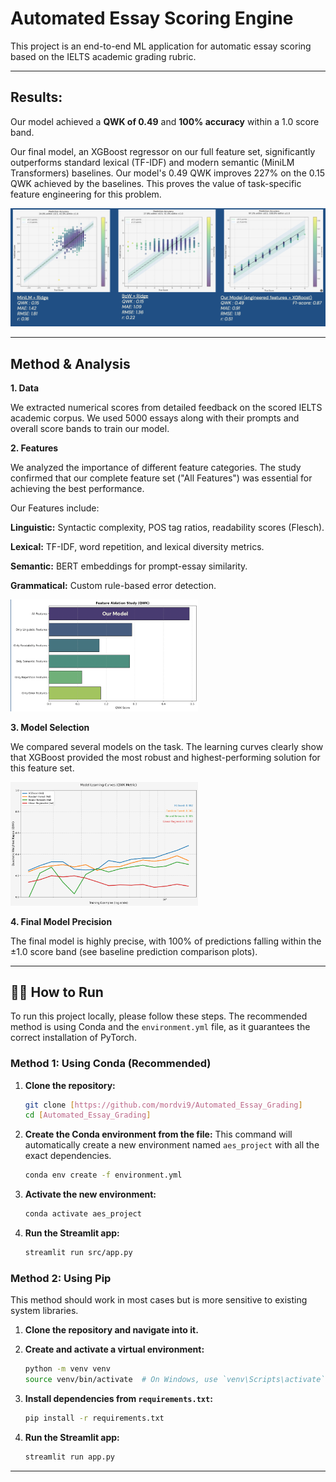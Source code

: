 # Automated Essay Scoring Engine 

This project is an end-to-end ML application for automatic essay scoring based on the IELTS academic grading rubric.

---

## Results: 

Our model achieved a **QWK of 0.49** and **100% accuracy** within a 1.0 score band.

Our final model, an XGBoost regressor on our full feature set, significantly outperforms standard lexical (TF-IDF) and modern semantic (MiniLM Transformers) baselines. Our model's 0.49 QWK improves 227% on the 0.15 QWK achieved by the baselines. This proves the value of task-specific feature engineering for this problem.

![Comparison with Baselines](./assets/baseline_comp.png)

---

## Method & Analysis

**1. Data**

We extracted numerical scores from detailed feedback on the scored IELTS academic corpus. We used 5000 essays along with their prompts and overall score bands to train our model. 

**2. Features**

We analyzed the importance of different feature categories. The study confirmed that our complete feature set ("All Features") was essential for achieving the best performance.

Our Features include:

**Linguistic:** Syntactic complexity, POS tag ratios, readability scores (Flesch).

**Lexical:** TF-IDF, word repetition, and lexical diversity metrics.

**Semantic:** BERT embeddings for prompt-essay similarity.

**Grammatical:** Custom rule-based error detection.


<img src="./assets/features.png" alt="Feature ablation study" width="300">

**3. Model Selection**

We compared several models on the task. The learning curves clearly show that XGBoost provided the most robust and highest-performing solution for this feature set.

<img src="./assets/model_comp.png" alt="Model learning curves" width="300">

**4. Final Model Precision**

The final model is highly precise, with 100% of predictions falling within the ±1.0 score band (see baseline prediction comparison plots).


---

## 🏃‍♀️ How to Run 
To run this project locally, please follow these steps. The recommended method is using Conda and the `environment.yml` file, as it guarantees the correct installation of PyTorch.

### Method 1: Using Conda (Recommended)

1.  **Clone the repository:**
    ```bash
    git clone [https://github.com/mordvi9/Automated_Essay_Grading]
    cd [Automated_Essay_Grading]
    ```
2.  **Create the Conda environment from the file:**
    This command will automatically create a new environment named `aes_project` with all the exact dependencies.
    ```bash
    conda env create -f environment.yml
    ```
3.  **Activate the new environment:**
    ```bash
    conda activate aes_project
    ```
4.  **Run the Streamlit app:**
    ```bash
    streamlit run src/app.py
    ```

### Method 2: Using Pip

This method should work in most cases but is more sensitive to existing system libraries.

1.  **Clone the repository and navigate into it.**

2.  **Create and activate a virtual environment:**
    ```bash
    python -m venv venv
    source venv/bin/activate  # On Windows, use `venv\Scripts\activate`
    ```
3.  **Install dependencies from `requirements.txt`:**
    ```bash
    pip install -r requirements.txt
    ```
4.  **Run the Streamlit app:**
    ```bash
    streamlit run app.py
    ```
---